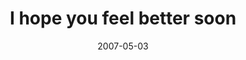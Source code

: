 ---
layout: base.njk
title : 'I hope you feel better soon' 
view_title : 'I hope you feel better soon' 
year : '2007' 
date : '2007-05-03' 
img_file : '/drawing/ihopeyoufeelbettersoon.png' 
html_file : 'ihopeyoufeelbettersoon' 
next_html : 'awesomeness.html' 
year_order : '47' 
permalink : "title/{{html_file}}.html"
---